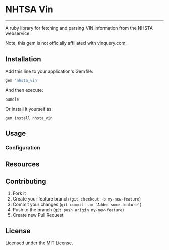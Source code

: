 # NHTSA Vin
----

A ruby library for fetching and parsing VIN information from the NHSTA webservice

Note, this gem is not officially affiliated with vinquery.com.

## Installation

Add this line to your application's Gemfile:

```ruby
gem 'nhsta_vin'
```

And then execute:

    bundle

Or install it yourself as:

    gem install nhsta_vin

## Usage

### Configuration

## Resources


## Contributing

1. Fork it
2. Create your feature branch (`git checkout -b my-new-feature`)
3. Commit your changes (`git commit -am 'Added some feature'`)
4. Push to the branch (`git push origin my-new-feature`)
5. Create new Pull Request

## License

Licensed under the MIT License.
